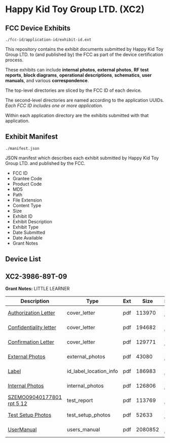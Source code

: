 # Happy Kid Toy Group LTD. (XC2)
## FCC Device Exhibits

```
./fcc-id/application-id/exhibit-id.ext
```

This repository contains the exhibit documents submitted by Happy Kid Toy Group LTD. to (and published by) the FCC as part of the device certification process.

These exhibits can include **internal photos**, **external photos**, **RF test reports**, **block diagrams**, **operational descriptions**, **schematics**, **user manuals**, and various **correspondence**.

The top-level directories are sliced by the FCC ID of each device.

The second-level directories are named according to the application UUIDs. *Each FCC ID includes one or more application.*

Within each application directory are the exhibits submitted with that application. 

## Exhibit Manifest

```
./manifest.json
```

JSON manifest which describes each exhibit submitted by Happy Kid Toy Group LTD. and published by the FCC.

- FCC ID
- Grantee Code
- Product Code
- MD5
- Path
- File Extension
- Content Type
- Size
- Exhibit ID
- Exhibit Description
- Exhibit Type
- Date Submitted
- Date Available
- Grant Notes

## Device List
## XC2-3986-89T-09
**Grant Notes:** LITTLE LEARNER

| Description | Type | Ext | Size | Submitted | Available |
| ----------- | ---- | --- | ---- | --------- | --------- |
| [Authorization Letter](XC2-3986-89T-09/6d6a866599cc5a5457bcea44bdeec2b7/1108218.pdf) | cover_letter | pdf | 113970 | 2009-05-11 | 2009-05-13 |
| [Confidentiality letter](XC2-3986-89T-09/6d6a866599cc5a5457bcea44bdeec2b7/1108219.pdf) | cover_letter | pdf | 194682 | 2009-05-11 | 2009-05-13 |
| [Confirmation Letter](XC2-3986-89T-09/6d6a866599cc5a5457bcea44bdeec2b7/1108228.pdf) | cover_letter | pdf | 129771 | 2009-05-11 | 2009-05-13 |
| [External Photos](XC2-3986-89T-09/6d6a866599cc5a5457bcea44bdeec2b7/1108221.pdf) | external_photos | pdf | 43080 | 2009-05-11 | 2009-05-13 |
| [Label](XC2-3986-89T-09/6d6a866599cc5a5457bcea44bdeec2b7/1108222.pdf) | id_label_location_info | pdf | 186983 | 2009-05-11 | 2009-05-13 |
| [Internal Photos](XC2-3986-89T-09/6d6a866599cc5a5457bcea44bdeec2b7/1108223.pdf) | internal_photos | pdf | 126806 | 2009-05-11 | 2009-05-13 |
| [SZEMO09040177801 rpt 5 12](XC2-3986-89T-09/6d6a866599cc5a5457bcea44bdeec2b7/1109528.pdf) | test_report | pdf | 113769 | 2009-05-13 | 2009-05-13 |
| [Test Setup Photos](XC2-3986-89T-09/6d6a866599cc5a5457bcea44bdeec2b7/1108225.pdf) | test_setup_photos | pdf | 52633 | 2009-05-11 | 2009-05-13 |
| [UserManual](XC2-3986-89T-09/6d6a866599cc5a5457bcea44bdeec2b7/1108226.pdf) | users_manual | pdf | 2080852 | 2009-05-11 | 2009-05-13 |
